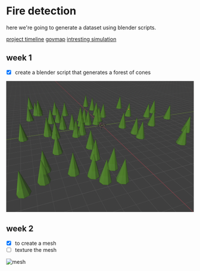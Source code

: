 # Fire detection

here we're going to generate a dataset using blender scripts.

[project timeline](https://docs.google.com/document/d/1UBRHXNqEymnoU_7NFHTs5bM4Y9rxuugejoWpQfEB_uM/edit?tab=t.0)
[govmap](https://www.govmap.gov.il/)
[intresting simulation](https://computationalsciences.org/publications/haedrich-2021-wildfires.html)


## week 1
- [x] create a blender script that generates a forest of cones

![forest](/1w/forest.png)


## week 2
- [x] to create a mesh
- [ ] texture the mesh

![mesh](/2w/mesh.png)
